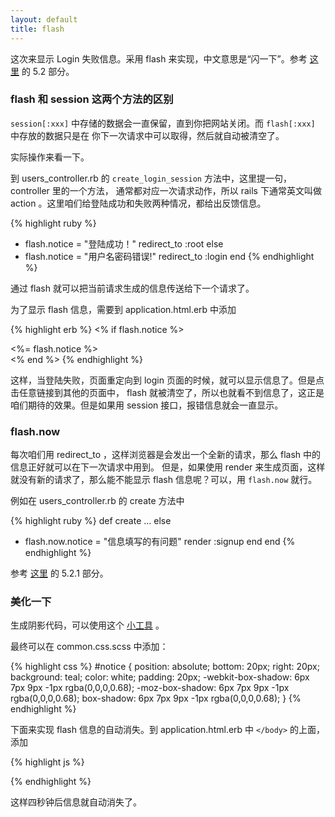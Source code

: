 ```yaml
---
layout: default
title: flash
---
```


这次来显示 Login 失败信息。采用 flash 来实现，中文意思是“闪一下”。参考 [这里](http://guides.rubyonrails.org/action_controller_overview.html) 的 5.2 部分。

<!--  给出真正美观实用的 css 和 js 效果 -->

### flash 和 session 这两个方法的区别

`session[:xxx]` 中存储的数据会一直保留，直到你把网站关闭。而 `flash[:xxx]` 中存放的数据只是在
你下一次请求中可以取得，然后就自动被清空了。

实际操作来看一下。

到 users_controller.rb 的 `create_login_session` 方法中，这里提一句，controller 里的一个方法，
通常都对应一次请求动作，所以 rails 下通常英文叫做 action 。这里咱们给登陆成功和失败两种情况，都给出反馈信息。

{% highlight ruby %}
+ flash.notice = "登陆成功！"
  redirect_to :root
else
+ flash.notice = "用户名密码错误!"
  redirect_to :login
end
{% endhighlight %}

通过 flash 就可以把当前请求生成的信息传送给下一个请求了。

为了显示 flash 信息，需要到 application.html.erb 中添加

{% highlight erb %}
<% if flash.notice %>
  <div class="notice"><%= flash.notice %></div>
<% end %>
{% endhighlight %}

这样，当登陆失败，页面重定向到 login 页面的时候，就可以显示信息了。但是点击任意链接到其他的页面中，
flash 就被清空了，所以也就看不到信息了，这正是咱们期待的效果。但是如果用 session 接口，报错信息就会一直显示。

### flash.now

每次咱们用 redirect_to ，这样浏览器是会发出一个全新的请求，那么 flash 中的信息正好就可以在下一次请求中用到。
但是，如果使用 render 来生成页面，这样就没有新的请求了，那么能不能显示 flash 信息呢？可以，用 `flash.now` 就行。

例如在 users_controller.rb 的 create 方法中

{% highlight ruby %}
def create
...
  else
+   flash.now.notice = "信息填写的有问题"
    render :signup
  end
end
{% endhighlight %}

参考 [这里](http://guides.rubyonrails.org/action_controller_overview.html) 的 5.2.1 部分。


### 美化一下

生成阴影代码，可以使用这个 [小工具](http://www.cssmatic.com/box-shadow) 。

最终可以在 common.css.scss 中添加：

{% highlight css %}
#notice {
  position: absolute;
  bottom: 20px;
  right: 20px;
  background: teal;
  color: white;
  padding: 20px;
  -webkit-box-shadow: 6px 7px 9px -1px rgba(0,0,0,0.68);
  -moz-box-shadow: 6px 7px 9px -1px rgba(0,0,0,0.68);
  box-shadow: 6px 7px 9px -1px rgba(0,0,0,0.68);
}
{% endhighlight %}

下面来实现 flash 信息的自动消失。到 application.html.erb 中 `</body>` 的上面，添加

{% highlight js %}
<script>
  $('.home-banner').anystretch();
+ var hideNotice = function(){
+     $(".notice").fadeOut("slow");
+ }
+ setTimeout(hideNotice, 4000);
</script>
{% endhighlight %}

这样四秒钟后信息就自动消失了。
<!-- 这里 `$('.home-banner').anystretch();` 只是在首页才会用到，可以用 content_for 重构一下
不过分页加载内容其实是挺麻烦的，所以如果不影响性能的话，还是不用为上策
-->
